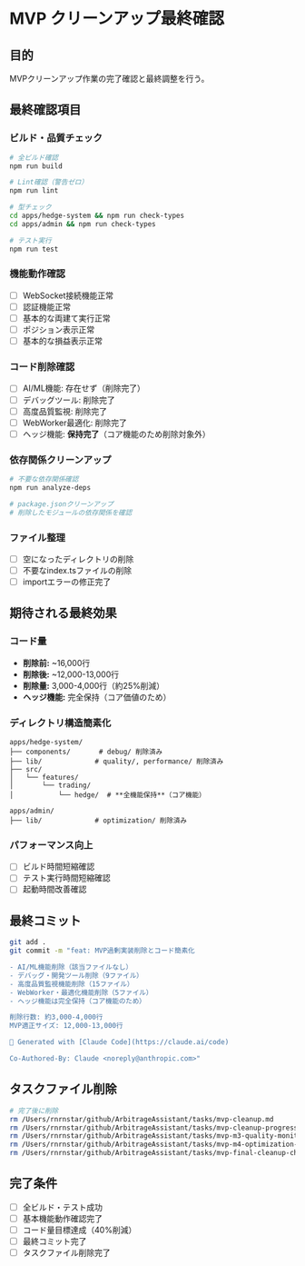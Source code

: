 # MVP クリーンアップ最終確認

## 目的
MVPクリーンアップ作業の完了確認と最終調整を行う。

## 最終確認項目

### ビルド・品質チェック
```bash
# 全ビルド確認
npm run build

# Lint確認（警告ゼロ）
npm run lint

# 型チェック
cd apps/hedge-system && npm run check-types
cd apps/admin && npm run check-types

# テスト実行
npm run test
```

### 機能動作確認
- [ ] WebSocket接続機能正常
- [ ] 認証機能正常
- [ ] 基本的な両建て実行正常
- [ ] ポジション表示正常
- [ ] 基本的な損益表示正常

### コード削除確認
- [ ] AI/ML機能: 存在せず（削除完了）
- [ ] デバッグツール: 削除完了
- [ ] 高度品質監視: 削除完了
- [ ] WebWorker最適化: 削除完了
- [ ] ヘッジ機能: **保持完了**（コア機能のため削除対象外）

### 依存関係クリーンアップ
```bash
# 不要な依存関係確認
npm run analyze-deps

# package.jsonクリーンアップ
# 削除したモジュールの依存関係を確認
```

### ファイル整理
- [ ] 空になったディレクトリの削除
- [ ] 不要なindex.tsファイルの削除
- [ ] importエラーの修正完了

## 期待される最終効果

### コード量
- **削除前:** ~16,000行
- **削除後:** ~12,000-13,000行
- **削除量:** 3,000-4,000行（約25%削減）
- **ヘッジ機能:** 完全保持（コア価値のため）

### ディレクトリ構造簡素化
```
apps/hedge-system/
├── components/       # debug/ 削除済み
├── lib/             # quality/, performance/ 削除済み  
├── src/
│   └── features/
│       └── trading/
│           └── hedge/  # **全機能保持**（コア機能）

apps/admin/
├── lib/             # optimization/ 削除済み
```

### パフォーマンス向上
- [ ] ビルド時間短縮確認
- [ ] テスト実行時間短縮確認
- [ ] 起動時間改善確認

## 最終コミット
```bash
git add .
git commit -m "feat: MVP過剰実装削除とコード簡素化

- AI/ML機能削除（該当ファイルなし）
- デバッグ・開発ツール削除（9ファイル）
- 高度品質監視機能削除（15ファイル）
- WebWorker・最適化機能削除（5ファイル）
- ヘッジ機能は完全保持（コア機能のため）

削除行数: 約3,000-4,000行
MVP適正サイズ: 12,000-13,000行

🤖 Generated with [Claude Code](https://claude.ai/code)

Co-Authored-By: Claude <noreply@anthropic.com>"
```

## タスクファイル削除
```bash
# 完了後に削除
rm /Users/rnrnstar/github/ArbitrageAssistant/tasks/mvp-cleanup.md
rm /Users/rnrnstar/github/ArbitrageAssistant/tasks/mvp-cleanup-progress.md
rm /Users/rnrnstar/github/ArbitrageAssistant/tasks/mvp-m3-quality-monitoring-cleanup.md
rm /Users/rnrnstar/github/ArbitrageAssistant/tasks/mvp-m4-optimization-cleanup.md
rm /Users/rnrnstar/github/ArbitrageAssistant/tasks/mvp-final-cleanup-check.md
```

## 完了条件
- [ ] 全ビルド・テスト成功
- [ ] 基本機能動作確認完了
- [ ] コード量目標達成（40%削減）
- [ ] 最終コミット完了
- [ ] タスクファイル削除完了
